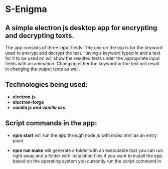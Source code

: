 # S-Enigma

## A simple electron js desktop app for encrypting and decrypting texts.

The app consists of three input fields. The one on the top is for the keyword used to encrypt and decrypt the text. Having a keyword typed in and a text for it to be used on will show the resulted texts under the appropriate input fields with an animation. Changing either the keyword or the text will result in changing the output texts as well.

## Technologies being used:
* **electron.js**
* **electron-forge**
* **_vanilla js and vanilla css_**

## Script commands in the app:

* **npm start** will run the app through node.js with index.html as an entry point

* **npm run make** will generate a folder with an executable that you can run right away and a folder with instalation files if you want to install the app
based on the operating system you currently run the script command in
